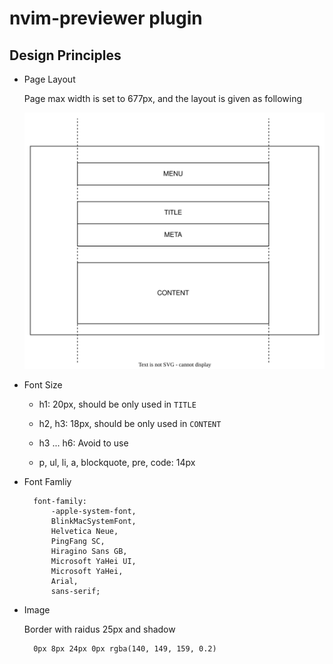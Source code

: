 # nvim-previewer plugin

## Design Principles

- Page Layout

    Page max width is set to 677px, and the layout is given as following

    ![Page Layout](../media/nvim-previewer-page-layout.svg)


- Font Size

    - h1: 20px, should be only used in `TITLE`

    - h2, h3: 18px, should be only used in `CONTENT`

    - h3 ... h6: Avoid to use

    - p, ul, li, a, blockquote, pre, code: 14px

- Font Famliy

        font-family:
            -apple-system-font,
            BlinkMacSystemFont,
            Helvetica Neue,
            PingFang SC,
            Hiragino Sans GB,
            Microsoft YaHei UI,
            Microsoft YaHei,
            Arial,
            sans-serif;

- Image

    Border with raidus 25px and shadow

        0px 8px 24px 0px rgba(140, 149, 159, 0.2)
